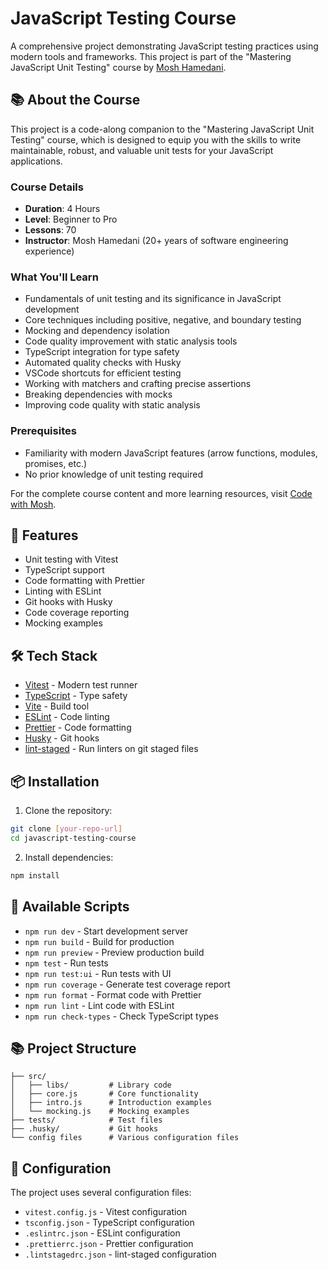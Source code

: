 # JavaScript Testing Course

A comprehensive project demonstrating JavaScript testing practices using modern tools and frameworks. This project is part of the "Mastering JavaScript Unit Testing" course by [Mosh Hamedani](https://codewithmosh.com/p/mastering-javascript-unit-testing).

## 📚 About the Course

This project is a code-along companion to the "Mastering JavaScript Unit Testing" course, which is designed to equip you with the skills to write maintainable, robust, and valuable unit tests for your JavaScript applications.

### Course Details
- **Duration**: 4 Hours
- **Level**: Beginner to Pro
- **Lessons**: 70
- **Instructor**: Mosh Hamedani (20+ years of software engineering experience)

### What You'll Learn
- Fundamentals of unit testing and its significance in JavaScript development
- Core techniques including positive, negative, and boundary testing
- Mocking and dependency isolation
- Code quality improvement with static analysis tools
- TypeScript integration for type safety
- Automated quality checks with Husky
- VSCode shortcuts for efficient testing
- Working with matchers and crafting precise assertions
- Breaking dependencies with mocks
- Improving code quality with static analysis

### Prerequisites
- Familiarity with modern JavaScript features (arrow functions, modules, promises, etc.)
- No prior knowledge of unit testing required

For the complete course content and more learning resources, visit [Code with Mosh](https://codewithmosh.com/p/mastering-javascript-unit-testing).

## 🚀 Features

- Unit testing with Vitest
- TypeScript support
- Code formatting with Prettier
- Linting with ESLint
- Git hooks with Husky
- Code coverage reporting
- Mocking examples

## 🛠️ Tech Stack

- [Vitest](https://vitest.dev/) - Modern test runner
- [TypeScript](https://www.typescriptlang.org/) - Type safety
- [Vite](https://vitejs.dev/) - Build tool
- [ESLint](https://eslint.org/) - Code linting
- [Prettier](https://prettier.io/) - Code formatting
- [Husky](https://typicode.github.io/husky/) - Git hooks
- [lint-staged](https://github.com/okonet/lint-staged) - Run linters on git staged files

## 📦 Installation

1. Clone the repository:
```bash
git clone [your-repo-url]
cd javascript-testing-course
```

2. Install dependencies:
```bash
npm install
```

## 🧪 Available Scripts

- `npm run dev` - Start development server
- `npm run build` - Build for production
- `npm run preview` - Preview production build
- `npm test` - Run tests
- `npm run test:ui` - Run tests with UI
- `npm run coverage` - Generate test coverage report
- `npm run format` - Format code with Prettier
- `npm run lint` - Lint code with ESLint
- `npm run check-types` - Check TypeScript types

## 📚 Project Structure

```
├── src/
│   ├── libs/         # Library code
│   ├── core.js       # Core functionality
│   ├── intro.js      # Introduction examples
│   └── mocking.js    # Mocking examples
├── tests/            # Test files
├── .husky/           # Git hooks
└── config files      # Various configuration files
```

## 🔧 Configuration

The project uses several configuration files:

- `vitest.config.js` - Vitest configuration
- `tsconfig.json` - TypeScript configuration
- `.eslintrc.json` - ESLint configuration
- `.prettierrc.json` - Prettier configuration
- `.lintstagedrc.json` - lint-staged configuration